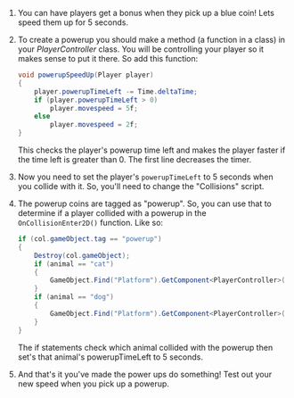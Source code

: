 1. You can have players get a bonus when they pick up a blue coin! Lets speed them up for 5 seconds.

2. To create a powerup you should make a method (a function in a class) in your *PlayerController* class. You will be controlling your player so it makes sense to put it there. So add this function: 
    ```csharp
    void powerupSpeedUp(Player player)
    {
        player.powerupTimeLeft -= Time.deltaTime;
        if (player.powerupTimeLeft > 0)
            player.movespeed = 5f;
        else
            player.movespeed = 2f;
    }
    ```
    
    This checks the player's powerup time left and makes the player faster if the time left is greater than 0. The first line decreases the timer.

3. Now you need to set the player's `powerupTimeLeft` to 5 seconds when you collide with it. So, you'll need to change the "Collisions" script.

4. The powerup coins are tagged as "powerup". So, you can use that to determine if a player collided with a powerup in the `OnCollisionEnter2D()` function. Like so:

    ```csharp
    if (col.gameObject.tag == "powerup")
    {
        Destroy(col.gameObject);
        if (animal == "cat")
        {
            GameObject.Find("Platform").GetComponent<PlayerController>().cat.powerupTimeLeft = powerupTime;
        }
        if (animal == "dog")
        {
            GameObject.Find("Platform").GetComponent<PlayerController>().dog.powerupTimeLeft = powerupTime;
        }
    }
    ```
    The if statements check which animal collided with the powerup then set's that animal's powerupTimeLeft to 5 seconds.
    
5. And that's it you've made the power ups do something! Test out your new speed when you pick up a powerup.